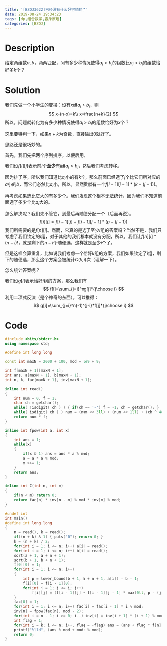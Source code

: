 ```yaml
---
title: '[BZOJ3622]已经没有什么好害怕的了'
date: 2019-08-24 19:34:23
tags: [dp,组合数学,容斥原理]
categories: [BZOJ]
---
```


# Description

给定两组数$a,b$，两两匹配，问有多少种情况使得$a_i>b_i$的组数比$a_i<b_i$的组数恰好多$k$个？

<!--more-->

# Solution

我们先做一个小学生的变换：设有$x$组$a_i>b_i$，则
$$
x-(n-x)=k\\
x=\frac{n+k}{2}
$$
所以，问题就转化为有多少种情况使得$a_i>b_i$的组数恰好为$x$个？

这里要特判一下，如果$n+k$为奇数，直接输出$0$就好了。

思路还是很巧妙的。

首先，我们先把两个序列排序，以便后用。

我们设$f[i][j]$表示前$i$个**至少**有$j$组$a_i>b_i$，然后我们考虑转移。

因为排了序，所以我们知道比$a_i$小的有$k$个，那么前面已经选了$j$个比它们所对应的$a$小的$b$，而它们必然比$a_i$小，所以，显然贡献有一个$f[i-1][j-1]*(k-(j-1))$。

再考虑如果选比它大的有多少个。我们发现这个根本无法统计，因为我们不知道前面选了多少个比$a_i$大的。

怎么解决呢？我们先不管它，到最后再随便分配一个（后面再说）。
$$
f[i][j]=f[i-1][j]+f[i-1][j-1]*(p-(j-1))
$$
我们所需要的是$f[n][i]$。然而，它真的是选了至少$i$组的答案吗？当然不是，我们只考虑了我们钦定的$i$组，对于其他的我们根本就没有分配，所以，我们让$f[n][i]*(n-i)!$，就是剩下的$n-i$个随便选，这样就是至少$i$个了。

但是这样会算重复，比如说我们考虑一个恰好$k$组的方案，我们如果钦定了$i$组，剩下的随便选，那么这个方案会被统计$C(k,i)$次（理解一下）。

怎么统计答案呢？

我们设$g[i]$表示恰好$i$组的方案，那么我们有
$$
f[i]=\sum_{j=i}^ng[j]*{j\choose i}
$$
利用二项式反演（是个神奇的东西），可以推得：
$$
g[i]=\sum_{j=i}^n(-1)^{j-i}*f[j]*{j\choose i}
$$

# Code

```c++
#include <bits/stdc++.h>
using namespace std;

#define int long long

const int maxN = 2000 + 100, mod = 1e9 + 9;

int f[maxN + 1][maxN + 1];
int ans, a[maxN + 1], b[maxN + 1];
int n, k, fac[maxN + 1], inv[maxN + 1];

inline int read()
{
    int num = 0, f = 1;
    char ch = getchar();
    while( !isdigit( ch ) ) { if(ch == '-') f = -1; ch = getchar(); }
    while( isdigit( ch ) ) num = (num << 3ll) + (num << 1ll) + (ch ^ 48), ch = getchar();
    return num * f;
}

inline int fpow(int a, int x)
{
    int ans = 1;
    while(x)
    {
        if(x & 1) ans = ans * a % mod;
        a = a * a % mod;
        x >>= 1;
    }
    return ans;
}

inline int C(int n, int m)
{
    if(n < m) return 0;
    return fac[n] * inv[n - m] % mod * inv[m] % mod;
}

#undef int
int main()
#define int long long
{
    n = read(), k = read();
    if((n + k) & 1) { puts("0"); return 0; }
    k = (n + k) / 2;
    for(int i = 1; i <= n; i++) a[i] = read();
    for(int i = 1; i <= n; i++) b[i] = read();
    sort(a + 1, a + n + 1);
    sort(b + 1, b + n + 1);
    f[0][0] = 1;
    for(int i = 1; i <= n; i++)
    {
        int p = lower_bound(b + 1, b + n + 1, a[i]) - b - 1;
        f[i][0] = f[i - 1][0];
        for(int j = 1; j <= i; j++)
            f[i][j] = (f[i - 1][j] + f[i - 1][j - 1] * max(0ll, p - (j - 1)) % mod) % mod;
    }
    fac[0] = 1;
    for(int i = 1; i <= n; i++) fac[i] = fac[i - 1] * i % mod;
    inv[n] = fpow(fac[n], mod - 2);
    for(int i = n - 1; i >= 0; i--) inv[i] = inv[i + 1] * (i + 1) % mod;
    int flag = 1;
    for(int i = k; i <= n; i++, flag = -flag) ans = (ans + flag * f[n][i] * fac[n - i] % mod * C(i, k) % mod) % mod;
    printf("%lld", (ans % mod + mod) % mod); 
    return 0;
} 
```

